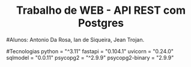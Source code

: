 <h1 align="center"> Trabalho de WEB - API REST com Postgres </h1>

#Alunos: Antonio Da Rosa, Ian de Siqueira, Jean Trojan.

#Tecnologias
  python = "^3.11"
  fastapi = "0.104.1"
  uvicorn = "0.24.0"
  sqlmodel = "0.0.11"
  psycopg2 = "^2.9.9"
  psycopg2-binary = "2.9.9"
